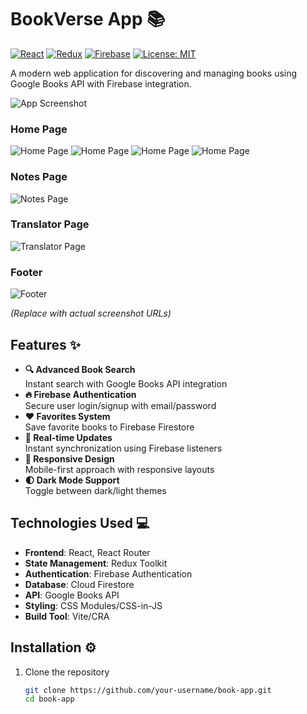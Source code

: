 # BookVerse App 📚

[![React](https://img.shields.io/badge/React-v18.2.0-blue.svg)](https://reactjs.org/)
[![Redux](https://img.shields.io/badge/Redux-v4.2.1-purple.svg)](https://redux.js.org/)
[![Firebase](https://img.shields.io/badge/Firebase-v9.22.0-orange.svg)](https://firebase.google.com/)
[![License: MIT](https://img.shields.io/badge/License-MIT-yellow.svg)](https://opensource.org/licenses/MIT)

A modern web application for discovering and managing books using Google Books API with Firebase integration.

![App Screenshot](https://via.placeholder.com/1200x600/2D3748/FFFFFF?text=Book+App+Demo) 
### Home Page
![Home Page](./screeshots/HomePage.png)
![Home Page](./screeshots/HomePage_1.png)
![Home Page](./screeshots/HomePage_2.png)
![Home Page](./screeshots/HomePage_3.png)

### Notes Page
![Notes Page](./screeshots/Notes.png)

### Translator Page
![Translator Page](./screeshots/Translator.png)

### Footer
![Footer](./screeshots/Footer.png)






*(Replace with actual screenshot URLs)*

## Features ✨

- **🔍 Advanced Book Search**  
  Instant search with Google Books API integration
- **🔥 Firebase Authentication**  
  Secure user login/signup with email/password
- **❤️ Favorites System**  
  Save favorite books to Firebase Firestore
- **🔄 Real-time Updates**  
  Instant synchronization using Firebase listeners
- **📱 Responsive Design**  
  Mobile-first approach with responsive layouts
- **🌓 Dark Mode Support**  
  Toggle between dark/light themes

## Technologies Used 💻

- **Frontend**: React, React Router
- **State Management**: Redux Toolkit
- **Authentication**: Firebase Authentication
- **Database**: Cloud Firestore
- **API**: Google Books API
- **Styling**: CSS Modules/CSS-in-JS
- **Build Tool**: Vite/CRA

## Installation ⚙️

1. Clone the repository
   ```bash
   git clone https://github.com/your-username/book-app.git
   cd book-app
